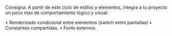 Consigna: A partir de este ciclo de estilos y elementos, integra a tu proyecto un poco más de comportamiento lógico y visual:

•	Renderizado condicional entre elementos (switch entre pantallas)
•	Constantes compartidas.
•	Fonts externos.

